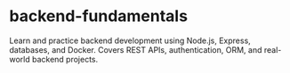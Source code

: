 # backend-fundamentals
Learn and practice backend development using Node.js, Express, databases, and Docker. Covers REST APIs, authentication, ORM, and real-world backend projects.
